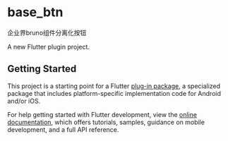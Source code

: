 <!--
 * @Author: lipeng 1162423147@qq.com
 * @Date: 2023-08-23 13:58:49
 * @LastEditors: lipeng 1162423147@qq.com
 * @LastEditTime: 2023-08-23 14:00:38
 * @FilePath: /base_btn/README.md
 * @Description: 这是默认设置,请设置`customMade`, 打开koroFileHeader查看配置 进行设置: https://github.com/OBKoro1/koro1FileHeader/wiki/%E9%85%8D%E7%BD%AE
-->
# base_btn
企业界bruno组件分离化按钮

A new Flutter plugin project.

## Getting Started

This project is a starting point for a Flutter
[plug-in package](https://flutter.dev/developing-packages/),
a specialized package that includes platform-specific implementation code for
Android and/or iOS.

For help getting started with Flutter development, view the
[online documentation](https://flutter.dev/docs), which offers tutorials,
samples, guidance on mobile development, and a full API reference.

